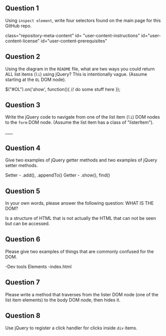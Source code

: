 ## Question 1

Using `inspect element`, write four selectors found on the main page for this
GitHub repo.

<!-- your answer starts here -->
class="repository-meta-content"
id= "user-content-instructions"
id="user-content-license"
id="user-content-prerequisites"

<!-- your answer ends here -->

## Question 2

Using the diagram in the `README` file, what are two ways you could return ALL
list items (`li`) using jQuery? This is intentionally vague. (Assume starting
at the `OL` DOM node).

<!-- your answer starts here -->
$("#OL").on('show', function(){
  // do some stuff here
});

<!-- your answer ends here -->

## Question 3

Write the jQuery code to navigate from one of the list item (`li`) DOM nodes to
the `form` DOM node. (Assume the list item has a class of "listerItem").

<!-- your answer starts here -->
,,,,,,

<!-- your answer ends here -->

## Question 4

Give two examples of jQuery getter methods and two examples of jQuery setter
methods.

<!-- your answer starts here -->
Setter - .add(), .appendTo()
Getter - .show(), find()

<!-- your answer ends here -->

## Question 5

In your own words, please answer the following question: WHAT IS THE DOM?

<!-- your answer starts here -->
Is a structure of HTML that is not actually the HTML that can not be seen but
can be accessed.

<!-- your answer ends here -->

## Question 6

Please give two examples of things that are commonly confused for the DOM.

<!-- your answer starts here -->
-Dev tools Elements
-index.html

<!-- your answer ends here -->

## Question 7

Please write a method that traverses from the lister DOM node (one of the list
item elements) to the body DOM node, then hides it.

<!-- your answer starts here -->

<!-- your answer ends here -->

## Question 8

Use jQuery to register a click handler for clicks inside `div` items.

<!-- your answer starts here -->

<!-- your answer ends here -->
